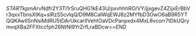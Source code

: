 $START$kpmArvNdfr2Y3TI1rSruQHG1kE43U/pxvhhhRO/VY/jjxgevZ4ZijxErBbVr3qxxTbnsXtKq+slRzS5cvlqQ/D9M8CaIWqEWJ8z2MYfbD3OwO6aB9R5YTQQKAwIlSnNsiMdRU5tDArUkcarIlVehtOaVDcPanpxdx4MxL8vcorr7tDkUQrymvqXBa2FFXtccfph26NtNI9YrZrfLraBDcw==$END$
